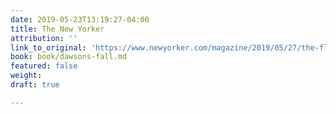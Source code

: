 ```yaml
---
date: 2019-05-23T13:19:27-04:00
title: The New Yorker
attribution: ''
link_to_original: 'https://www.newyorker.com/magazine/2019/05/27/the-flight-portfolio-dawsons-fall-womens-war-and-democracy-and-truth?fbclid=IwAR10CuHkCn9cKn8M1wV2bs-Vz1eXS6-vbTqD1-A2pCopzYXR4wcke8NFs4E '
book: book/dawsons-fall.md
featured: false
weight: 
draft: true

---
```

